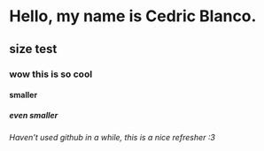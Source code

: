 # Hello, my name is Cedric Blanco.
## size test
### wow this is so cool
#### smaller
##### even smaller
###### Haven't used github in a while, this is a nice refresher :3
